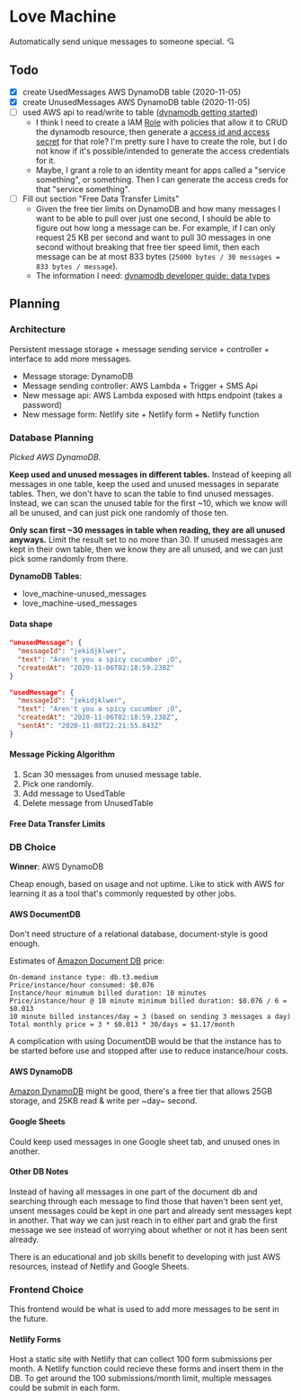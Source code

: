 # Love Machine

Automatically send unique messages to someone special. 💘

## Todo

- [x] create UsedMessages AWS DynamoDB table (2020-11-05)
- [x] create UnusedMessages AWS DynamoDB table (2020-11-05)
- [ ] used AWS api to read/write to table ([dynamodb getting started](https://aws.amazon.com/dynamodb/getting-started/))
  - I think I need to create a IAM [Role](https://docs.aws.amazon.com/IAM/latest/UserGuide/id_roles_terms-and-concepts.html) with policies that allow it to CRUD the dynamodb resource, then generate a [access id and access secret](https://docs.aws.amazon.com/amazondynamodb/latest/developerguide/SettingUp.DynamoWebService.html#SettingUp.DynamoWebService.GetCredentials) for that role? I'm pretty sure I have to create the role, but I do not know if it's possible/intended to generate the access credentials for it.
  - Maybe, I grant a role to an identity meant for apps called a "service something", or something. Then I can generate the access creds for that "service something".
- [ ] Fill out section "Free Data Transfer Limits"
  - Given the free tier limits on DynamoDB and how many messages I want to be able to pull over just one second, I should be able to figure out how long a message can be. For example, if I can only request 25 KB per second and want to pull 30 messages in one second without breaking that free tier speed limit, then each message can be at most 833 bytes (`25000 bytes / 30 messages = 833 bytes / message`).
  - The information I need: [dynamodb developer guide: data types](https://docs.aws.amazon.com/amazondynamodb/latest/developerguide/Limits.html#limits-data-types)

## Planning

### Architecture

Persistent message storage + message sending service + controller + interface to add more messages.

- Message storage: DynamoDB
- Message sending controller: AWS Lambda + Trigger + SMS Api
- New message api: AWS Lambda exposed with https endpoint (takes a password)
- New message form: Netlify site + Netlify form + Netlify function

### Database Planning

_Picked AWS DynamoDB._

**Keep used and unused messages in different tables.** Instead of keeping all messages in one table, keep the used and unused messages in separate tables. Then, we don't have to scan the table to find unused messages. Instead, we can scan the unused table for the first ~10, which we know will all be unused, and can just pick one randomly of those ten.

**Only scan first ~30 messages in table when reading, they are all unused anyways.** Limit the result set to no more than 30. If unused messages are kept in their own table, then we know they are all unused, and we can just pick some randomly from there.

**DynamoDB Tables**:

- love_machine-unused_messages
- love_machine-used_messages

#### Data shape

```JSON
"unusedMessage": {
  "messageId": "jekidjklwer",
  "text": "Aren't you a spicy cucumber ;O",
  "createdAt": "2020-11-06T02:18:59.238Z"
}

"usedMessage": {
  "messageId": "jekidjklwer",
  "text": "Aren't you a spicy cucumber ;O",
  "createdAt": "2020-11-06T02:18:59.238Z",
  "sentAt": "2020-11-08T22:21:55.843Z"
}
```

#### Message Picking Algorithm

1. Scan 30 messages from unused message table.
1. Pick one randomly.
1. Add message to UsedTable
1. Delete message from UnusedTable

#### Free Data Transfer Limits



### DB Choice

**Winner**: AWS DynamoDB

Cheap enough, based on usage and not uptime. Like to stick with AWS for learning it as a tool that's commonly requested by other jobs.

#### AWS DocumentDB

Don't need structure of a relational database, document-style is good enough.

Estimates of [Amazon Document DB](https://aws.amazon.com/documentdb/pricing/) price:

```
On-demand instance type: db.t3.medium
Price/instance/hour consumed: $0.076
Instance/hour minumum billed duration: 10 minutes
Price/instance/hour @ 10 minute minimum billed duration: $0.076 / 6 = $0.013
10 minute billed instances/day = 3 (based on sending 3 messages a day)
Total monthly price = 3 * $0.013 * 30/days = $1.17/month
```

A complication with using DocumentDB would be that the instance has to be started before use and stopped after use to reduce instance/hour costs.

#### AWS DynamoDB

[Amazon DynamoDB](https://aws.amazon.com/dynamodb/) might be good, there's a free tier that allows 25GB storage, and 25KB read & write per ~day~ second.

#### Google Sheets

Could keep used messages in one Google sheet tab, and unused ones in another.

#### Other DB Notes

Instead of having all messages in one part of the document db and searching through each message to find those that haven't been sent yet, unsent messages could be kept in one part and already sent messages kept in another. That way we can just reach in to either part and grab the first message we see instead of worrying about whether or not it has been sent already.

There is an educational and job skills benefit to developing with just AWS resources, instead of Netlify and Google Sheets.

### Frontend Choice

This frontend would be what is used to add more messages to be sent in the future.

#### Netlify Forms

Host a static site with Netlify that can collect 100 form submissions per month. A Netlify function could recieve these forms and insert them in the DB. To get around the 100 submissions/month limit, multiple messages could be submit in each form.

